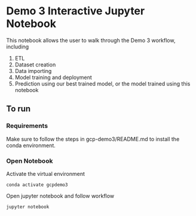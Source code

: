 # Demo 3 Interactive Jupyter Notebook

This notebook allows the user to walk through the Demo 3 workflow, including
1. ETL
2. Dataset creation
3. Data importing
4. Model training and deployment
5. Prediction using our best trained model, or the model trained using this notebook

## To run

### Requirements
Make sure to follow the steps in gcp-demo3/README.md to install the conda environment.

### Open Notebook
Activate the virtual environment
```
conda activate gcpdemo3
```
Open jupyter notebook and follow workflow
```
jupyter notebook
```